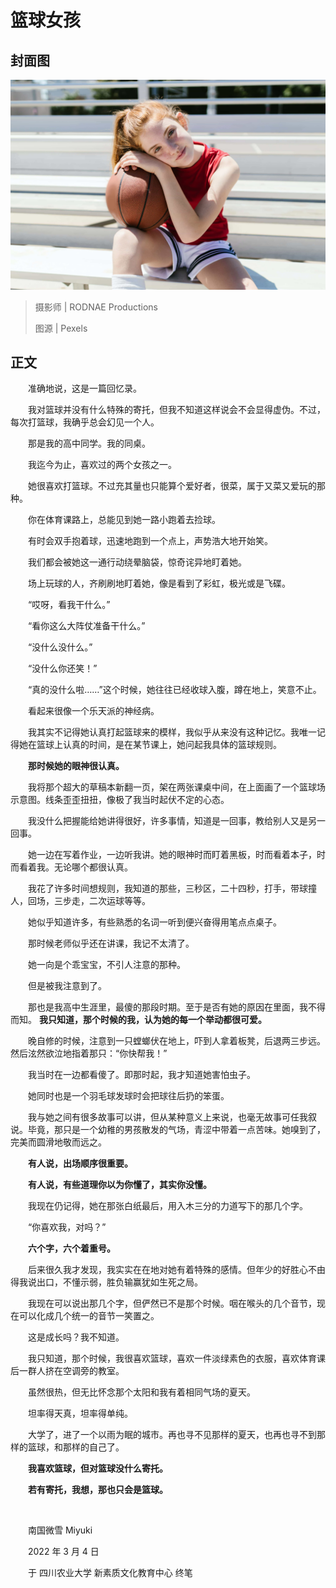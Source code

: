 # 篮球女孩

## 封面图

![](https://raw.githubusercontent.com/TinySnow/GithubImageHosting/main/blog/articles/literature/pexels-rodnae-productions-8337500.jpg)

> 摄影师 | RODNAE Productions
>
> 图源 | Pexels

## 正文

　　准确地说，这是一篇回忆录。

　　我对篮球并没有什么特殊的寄托，但我不知道这样说会不会显得虚伪。不过，每次打篮球，我确乎总会幻见一个人。

　　那是我的高中同学。我的同桌。

　　我迄今为止，喜欢过的两个女孩之一。

　　她很喜欢打篮球。不过充其量也只能算个爱好者，很菜，属于又菜又爱玩的那种。

　　你在体育课路上，总能见到她一路小跑着去捡球。

　　有时会双手抱着球，迅速地跑到一个点上，声势浩大地开始笑。

　　我们都会被她这一通行动绕晕脑袋，惊奇诧异地盯着她。

　　场上玩球的人，齐刷刷地盯着她，像是看到了彩虹，极光或是飞碟。

　　“哎呀，看我干什么。”

　　“看你这么大阵仗准备干什么。”

　　“没什么没什么。”

　　“没什么你还笑！”

　　“真的没什么啦……”这个时候，她往往已经收球入腹，蹲在地上，笑意不止。

　　看起来很像一个乐天派的神经病。

　　我其实不记得她认真打起篮球来的模样，我似乎从来没有这种记忆。我唯一记得她在篮球上认真的时间，是在某节课上，她问起我具体的篮球规则。

　　**那时候她的眼神很认真。**

　　我将那个超大的草稿本新翻一页，架在两张课桌中间，在上面画了一个篮球场示意图。线条歪歪扭扭，像极了我当时起伏不定的心态。

　　我没什么把握能给她讲得很好，许多事情，知道是一回事，教给别人又是另一回事。

　　她一边在写着作业，一边听我讲。她的眼神时而盯着黑板，时而看着本子，时而看着我。无论哪个都很认真。

　　我花了许多时间想规则，我知道的那些，三秒区，二十四秒，打手，带球撞人，回场，三步走，二次运球等等。

　　她似乎知道许多，有些熟悉的名词一听到便兴奋得用笔点点桌子。

　　那时候老师似乎还在讲课，我记不太清了。

　　她一向是个乖宝宝，不引人注意的那种。

　　但是被我注意到了。

　　那也是我高中生涯里，最傻的那段时期。至于是否有她的原因在里面，我不得而知。 **我只知道，那个时候的我，认为她的每一个举动都很可爱。**

　　晚自修的时候，注意到一只螳螂伏在地上，吓到人拿着板凳，后退两三步远。然后泫然欲泣地指着那只：“你快帮我！”

　　我当时在一边都看傻了。即那时起，我才知道她害怕虫子。

　　她同时也是一个羽毛球发球时会把球往后扔的笨蛋。

　　我与她之间有很多故事可以讲，但从某种意义上来说，也毫无故事可任我叙说。毕竟，那只是一个幼稚的男孩散发的气场，青涩中带着一点苦味。她嗅到了，完美而圆滑地敬而远之。

　　**有人说，出场顺序很重要。**

　　**有人说，有些道理你以为你懂了，其实你没懂。**

　　我现在仍记得，她在那张白纸最后，用入木三分的力道写下的那几个字。

　　“你喜欢我，对吗？”

　　**六个字，六个着重号。**

　　后来很久我才发现，我实实在在地对她有着特殊的感情。但年少的好胜心不由得我说出口，不懂示弱，胜负输赢犹如生死之局。

　　我现在可以说出那几个字，但俨然已不是那个时候。咽在喉头的几个音节，现在可以化成几个统一的音节一笑置之。

　　这是成长吗？我不知道。

　　我只知道，那个时候，我很喜欢篮球，喜欢一件淡绿素色的衣服，喜欢体育课后一群人挤在空调旁的教室。

　　虽然很热，但无比怀念那个太阳和我有着相同气场的夏天。

　　坦率得天真，坦率得单纯。

　　大学了，进了一个以雨为眠的城市。再也寻不见那样的夏天，也再也寻不到那样的篮球，和那样的自己了。

　　**我喜欢篮球，但对篮球没什么寄托。**

　　**若有寄托，我想，那也只会是篮球。**

<br>

　　南国微雪 Miyuki

　　2022 年 3 月 4 日

　　于 四川农业大学 新素质文化教育中心 终笔